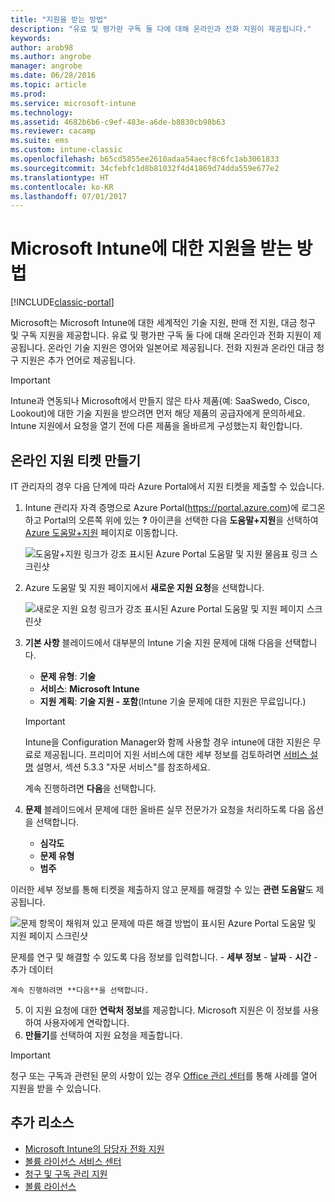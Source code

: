 ```yaml
---
title: "지원을 받는 방법"
description: "유료 및 평가판 구독 둘 다에 대해 온라인과 전화 지원이 제공됩니다."
keywords: 
author: arob98
ms.author: angrobe
manager: angrobe
ms.date: 06/28/2016
ms.topic: article
ms.prod: 
ms.service: microsoft-intune
ms.technology: 
ms.assetid: 4682b6b6-c9ef-483e-a6de-b8830cb98b63
ms.reviewer: cacamp
ms.suite: ems
ms.custom: intune-classic
ms.openlocfilehash: b65cd5855ee2610adaa54aecf8c6fc1ab3061833
ms.sourcegitcommit: 34cfebfc1d8b81032f4d41869d74dda559e677e2
ms.translationtype: HT
ms.contentlocale: ko-KR
ms.lasthandoff: 07/01/2017
---
```

# <a name="how-to-get-support-for-microsoft-intune"></a>Microsoft Intune에 대한 지원을 받는 방법

[!INCLUDE[classic-portal](../includes/classic-portal.md)]

Microsoft는 Microsoft Intune에 대한 세계적인 기술 지원, 판매 전 지원, 대금 청구 및 구독 지원을 제공합니다. 유료 및 평가판 구독 둘 다에 대해 온라인과 전화 지원이 제공됩니다. 온라인 기술 지원은 영어와 일본어로 제공됩니다. 전화 지원과 온라인 대금 청구 지원은 추가 언어로 제공됩니다.

>[!IMPORTANT]
> Intune과 연동되나 Microsoft에서 만들지 않은 타사 제품(예: SaaSwedo, Cisco, Lookout)에 대한 기술 지원을 받으려면 먼저 해당 제품의 공급자에게 문의하세요. Intune 지원에서 요청을 열기 전에 다른 제품을 올바르게 구성했는지 확인합니다.

## <a name="create-an-online-support-ticket"></a>온라인 지원 티켓 만들기

IT 관리자의 경우 다음 단계에 따라 Azure Portal에서 지원 티켓을 제출할 수 있습니다.

1. Intune 관리자 자격 증명으로 Azure Portal(https://portal.azure.com)에 로그온하고 Portal의 오른쪽 위에 있는 **?** 아이콘을 선택한 다음 **도움말+지원**을 선택하여 [Azure 도움말+지원](https://portal.azure.com/#blade/Microsoft_Azure_Support/HelpAndSupportBlade/overview) 페이지로 이동합니다.

    ![도움말+지원 링크가 강조 표시된 Azure Portal 도움말 및 지원 물음표 링크 스크린샷](./media/azure-get-support.png)

2. Azure 도움말 및 지원 페이지에서 **새로운 지원 요청**을 선택합니다.

    ![새로운 지원 요청 링크가 강조 표시된 Azure Portal 도움말 및 지원 페이지 스크린샷](media/azure-support-ticket-link.png)
3. **기본 사항** 블레이드에서 대부분의 Intune 기술 지원 문제에 대해 다음을 선택합니다.
    - **문제 유형**: **기술**
    - **서비스**: **Microsoft Intune**
    - **지원 계획**: **기술 지원 - 포함**(Intune 기술 문제에 대한 지원은 무료입니다.)

    >[!IMPORTANT]
    >Intune을 Configuration Manager와 함께 사용할 경우 intune에 대한 지원은 무료로 제공됩니다. 프리미어 지원 서비스에 대한 세부 정보를 검토하려면 [서비스 설명](https://www.microsoft.com/en-us/microsoftservices/services-list.aspx) 설명서, 섹션 5.3.3 "자문 서비스"를 참조하세요.

    계속 진행하려면 **다음**을 선택합니다.
4. **문제** 블레이드에서 문제에 대한 올바른 실무 전문가가 요청을 처리하도록 다음 옵션을 선택합니다.
    - **심각도**
    - **문제 유형**
    - **범주**

 이러한 세부 정보를 통해 티켓을 제출하지 않고 문제를 해결할 수 있는 **관련 도움말**도 제공됩니다.

 ![문제 항목이 채워져 있고 문제에 따른 해결 방법이 표시된 Azure Portal 도움말 및 지원 페이지 스크린샷](./media/support-need-solutions.png)

 문제를 연구 및 해결할 수 있도록 다음 정보를 입력합니다.
    -   **세부 정보**
    - **날짜**
    - **시간**
    - 추가 데이터

    계속 진행하려면 **다음**을 선택합니다.
5. 이 지원 요청에 대한 **연락처 정보**를 제공합니다. Microsoft 지원은 이 정보를 사용하여 사용자에게 연락합니다.
6. **만들기**를 선택하여 지원 요청을 제출합니다.

>[!IMPORTANT]
>청구 또는 구독과 관련된 문의 사항이 있는 경우 [Office 관리 센터](https://portal.office.com/Support/SupportEntry.aspx)를 통해 사례를 열어 지원을 받을 수 있습니다.

## <a name="additional-resources"></a>추가 리소스
- [Microsoft Intune의 담당자 전화 지원](contact-assisted-phone-support-for-microsoft-intune.md)
- [볼륨 라이선스 서비스 센터](http://go.microsoft.com/fwlink/p/?LinkID=282016)
- [청구 및 구독 관리 지원](https://support.office.com/article/Contact-Office-365-for-business-support-Admin-Help-32a17ca7-6fa0-4870-8a8d-e25ba4ccfd4b?ui=en-US&rs=en-US&ad=US)
- [볼륨 라이선스](http://go.microsoft.com/fwlink/p/?LinkID=282015)
